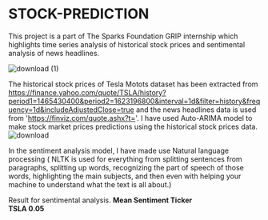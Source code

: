 # STOCK-PREDICTION

This project is a part of The Sparks Foundation GRIP internship which highlights time series analysis of historical stock prices and sentimental analysis of news headlines.

![download (1)](https://user-images.githubusercontent.com/66546997/121324990-dee28d80-c92e-11eb-97c6-5db7cb465ba3.png)


The historical stock prices of Tesla Motots dataset has been extracted from https://finance.yahoo.com/quote/TSLA/history?period1=1465430400&period2=1623196800&interval=1d&filter=history&frequency=1d&includeAdjustedClose=true
and the news headlines data is used from 'https://finviz.com/quote.ashx?t='.
I have used Auto-ARIMA model to make stock market prices predictions using the historical stock prices data. 
![download](https://user-images.githubusercontent.com/66546997/121324549-7693ac00-c92e-11eb-9741-e152c2640681.png)

In the sentiment analysis model, I have made use Natural language processing ( NLTK is used for everything from splitting sentences from paragraphs, splitting up words, recognizing the part of speech of those words, highlighting the main subjects, and then even with helping your machine to understand what the text is all about.)

Result for sentimental analysis.
      **Mean Sentiment
Ticker                
TSLA              0.05**

